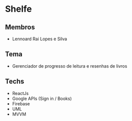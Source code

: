 # Shelfe

## Membros
- Lennoard Rai Lopes e Silva

## Tema
- Gerenciador de progresso de leitura e resenhas de livros

## Techs
- ReactJs
- Google APIs (Sign in / Books)
- Firebase
- UML
- MVVM
